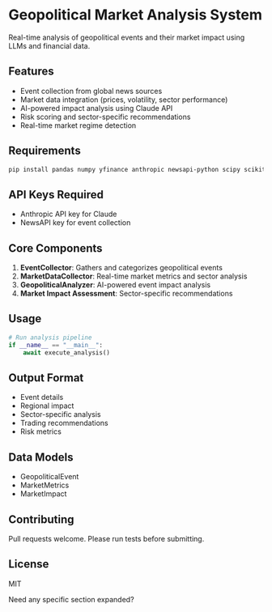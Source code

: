 # Geopolitical Market Analysis System

Real-time analysis of geopolitical events and their market impact using LLMs and financial data.

## Features

- Event collection from global news sources
- Market data integration (prices, volatility, sector performance)
- AI-powered impact analysis using Claude API
- Risk scoring and sector-specific recommendations
- Real-time market regime detection

## Requirements

```bash
pip install pandas numpy yfinance anthropic newsapi-python scipy scikit-learn ta
```

## API Keys Required

- Anthropic API key for Claude
- NewsAPI key for event collection

## Core Components

1. **EventCollector**: Gathers and categorizes geopolitical events
2. **MarketDataCollector**: Real-time market metrics and sector analysis
3. **GeopoliticalAnalyzer**: AI-powered event impact analysis
4. **Market Impact Assessment**: Sector-specific recommendations

## Usage

```python
# Run analysis pipeline
if __name__ == "__main__":
    await execute_analysis()
```

## Output Format

- Event details
- Regional impact
- Sector-specific analysis
- Trading recommendations
- Risk metrics

## Data Models

- GeopoliticalEvent
- MarketMetrics
- MarketImpact

## Contributing

Pull requests welcome. Please run tests before submitting.

## License

MIT


Need any specific section expanded?